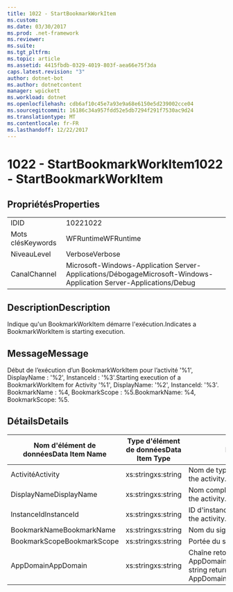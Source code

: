 ```yaml
---
title: 1022 - StartBookmarkWorkItem
ms.custom: 
ms.date: 03/30/2017
ms.prod: .net-framework
ms.reviewer: 
ms.suite: 
ms.tgt_pltfrm: 
ms.topic: article
ms.assetid: 4415fbdb-0329-4019-803f-aea66e75f3da
caps.latest.revision: "3"
author: dotnet-bot
ms.author: dotnetcontent
manager: wpickett
ms.workload: dotnet
ms.openlocfilehash: cdb6af10c45e7a93e9a68e6150e5d239002cce04
ms.sourcegitcommit: 16186c34a957fdd52e5db7294f291f7530ac9d24
ms.translationtype: MT
ms.contentlocale: fr-FR
ms.lasthandoff: 12/22/2017
---
```

# <a name="1022---startbookmarkworkitem"></a><span data-ttu-id="85712-102">1022 - StartBookmarkWorkItem</span><span class="sxs-lookup"><span data-stu-id="85712-102">1022 - StartBookmarkWorkItem</span></span>
## <a name="properties"></a><span data-ttu-id="85712-103">Propriétés</span><span class="sxs-lookup"><span data-stu-id="85712-103">Properties</span></span>  
  
|||  
|-|-|  
|<span data-ttu-id="85712-104">ID</span><span class="sxs-lookup"><span data-stu-id="85712-104">ID</span></span>|<span data-ttu-id="85712-105">1022</span><span class="sxs-lookup"><span data-stu-id="85712-105">1022</span></span>|  
|<span data-ttu-id="85712-106">Mots clés</span><span class="sxs-lookup"><span data-stu-id="85712-106">Keywords</span></span>|<span data-ttu-id="85712-107">WFRuntime</span><span class="sxs-lookup"><span data-stu-id="85712-107">WFRuntime</span></span>|  
|<span data-ttu-id="85712-108">Niveau</span><span class="sxs-lookup"><span data-stu-id="85712-108">Level</span></span>|<span data-ttu-id="85712-109">Verbose</span><span class="sxs-lookup"><span data-stu-id="85712-109">Verbose</span></span>|  
|<span data-ttu-id="85712-110">Canal</span><span class="sxs-lookup"><span data-stu-id="85712-110">Channel</span></span>|<span data-ttu-id="85712-111">Microsoft-Windows-Application Server-Applications/Débogage</span><span class="sxs-lookup"><span data-stu-id="85712-111">Microsoft-Windows-Application Server-Applications/Debug</span></span>|  
  
## <a name="description"></a><span data-ttu-id="85712-112">Description</span><span class="sxs-lookup"><span data-stu-id="85712-112">Description</span></span>  
 <span data-ttu-id="85712-113">Indique qu'un BookmarkWorkItem démarre l'exécution.</span><span class="sxs-lookup"><span data-stu-id="85712-113">Indicates a BookmarkWorkItem is starting execution.</span></span>  
  
## <a name="message"></a><span data-ttu-id="85712-114">Message</span><span class="sxs-lookup"><span data-stu-id="85712-114">Message</span></span>  
 <span data-ttu-id="85712-115">Début de l’exécution d’un BookmarkWorkItem pour l’activité '%1', DisplayName : '%2', InstanceId : '%3'.</span><span class="sxs-lookup"><span data-stu-id="85712-115">Starting execution of a BookmarkWorkItem for Activity '%1', DisplayName: '%2', InstanceId: '%3'.</span></span>  <span data-ttu-id="85712-116">BookmarkName : %4, BookmarkScope : %5.</span><span class="sxs-lookup"><span data-stu-id="85712-116">BookmarkName: %4, BookmarkScope: %5.</span></span>  
  
## <a name="details"></a><span data-ttu-id="85712-117">Détails</span><span class="sxs-lookup"><span data-stu-id="85712-117">Details</span></span>  
  
|<span data-ttu-id="85712-118">Nom d'élément de données</span><span class="sxs-lookup"><span data-stu-id="85712-118">Data Item Name</span></span>|<span data-ttu-id="85712-119">Type d'élément de données</span><span class="sxs-lookup"><span data-stu-id="85712-119">Data Item Type</span></span>|<span data-ttu-id="85712-120">Description</span><span class="sxs-lookup"><span data-stu-id="85712-120">Description</span></span>|  
|--------------------|--------------------|-----------------|  
|<span data-ttu-id="85712-121">Activité</span><span class="sxs-lookup"><span data-stu-id="85712-121">Activity</span></span>|<span data-ttu-id="85712-122">xs:string</span><span class="sxs-lookup"><span data-stu-id="85712-122">xs:string</span></span>|<span data-ttu-id="85712-123">Nom de type de l'activité.</span><span class="sxs-lookup"><span data-stu-id="85712-123">The type name of the activity.</span></span>|  
|<span data-ttu-id="85712-124">DisplayName</span><span class="sxs-lookup"><span data-stu-id="85712-124">DisplayName</span></span>|<span data-ttu-id="85712-125">xs:string</span><span class="sxs-lookup"><span data-stu-id="85712-125">xs:string</span></span>|<span data-ttu-id="85712-126">Nom complet de l'activité.</span><span class="sxs-lookup"><span data-stu-id="85712-126">The display name of the activity.</span></span>|  
|<span data-ttu-id="85712-127">InstanceId</span><span class="sxs-lookup"><span data-stu-id="85712-127">InstanceId</span></span>|<span data-ttu-id="85712-128">xs:string</span><span class="sxs-lookup"><span data-stu-id="85712-128">xs:string</span></span>|<span data-ttu-id="85712-129">ID d'instance de l'activité.</span><span class="sxs-lookup"><span data-stu-id="85712-129">The instance id of the activity.</span></span>|  
|<span data-ttu-id="85712-130">BookmarkName</span><span class="sxs-lookup"><span data-stu-id="85712-130">BookmarkName</span></span>|<span data-ttu-id="85712-131">xs:string</span><span class="sxs-lookup"><span data-stu-id="85712-131">xs:string</span></span>|<span data-ttu-id="85712-132">Nom du signet.</span><span class="sxs-lookup"><span data-stu-id="85712-132">The name of the bookmark.</span></span>|  
|<span data-ttu-id="85712-133">BookmarkScope</span><span class="sxs-lookup"><span data-stu-id="85712-133">BookmarkScope</span></span>|<span data-ttu-id="85712-134">xs:string</span><span class="sxs-lookup"><span data-stu-id="85712-134">xs:string</span></span>|<span data-ttu-id="85712-135">Portée du signet.</span><span class="sxs-lookup"><span data-stu-id="85712-135">The scope of the bookmark.</span></span>|  
|<span data-ttu-id="85712-136">AppDomain</span><span class="sxs-lookup"><span data-stu-id="85712-136">AppDomain</span></span>|<span data-ttu-id="85712-137">xs:string</span><span class="sxs-lookup"><span data-stu-id="85712-137">xs:string</span></span>|<span data-ttu-id="85712-138">Chaîne retournée par AppDomain.CurrentDomain.FriendlyName.</span><span class="sxs-lookup"><span data-stu-id="85712-138">The string returned by AppDomain.CurrentDomain.FriendlyName.</span></span>|
